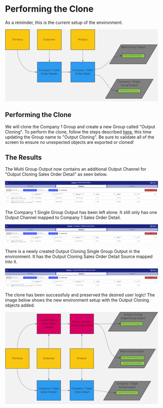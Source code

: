 # Performing the Clone

As a reminder, this is the current setup of the environment.&#x20;

![The Setup](<../../../.gitbook/assets/image (403).png>)

## Performing the Clone

We will clone the Company 1 Group and create a new Group called "Output Cloning". To perform the clone, follow the steps described [here](../very-basic-cloning-example/performing-a-basic-clone.md), this time updating the Group name to "Output Cloning". Be sure to validate all of the screen to ensure no unexpected objects are exported or cloned!



## The Results

The Multi Group Output now contains an additional Output Channel for "Output Cloning Sales Order Detail" as seen below.

![An additional Channel has been added to the existing Output](<../../../.gitbook/assets/image (387).png>)

The Company 1 Single Group Output has been left alone. It still only has one Output Channel mapped to Company 1 Sales Order Detail.

![Only the Company 1 Mapping](<../../../.gitbook/assets/image (385) (1).png>)

There is a newly created Output Cloning Single Group Output in the environment. It has the Output Cloning Sales Order Detail Source mapped into it.

![The newly created Output Cloning Single Group Output](<../../../.gitbook/assets/image (415).png>)



The clone has been successfuly and preserved the desired user logic! The image below shows the new environment setup with the Output Cloning objects added.

![The updated environment](<../../../.gitbook/assets/image (384).png>)
